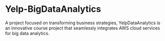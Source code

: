 # Yelp-BigDataAnalytics
A project focused on transforming business strategies, YelpDataAnalytics is an innovative course project that seamlessly integrates AWS cloud services for big data analytics. 
